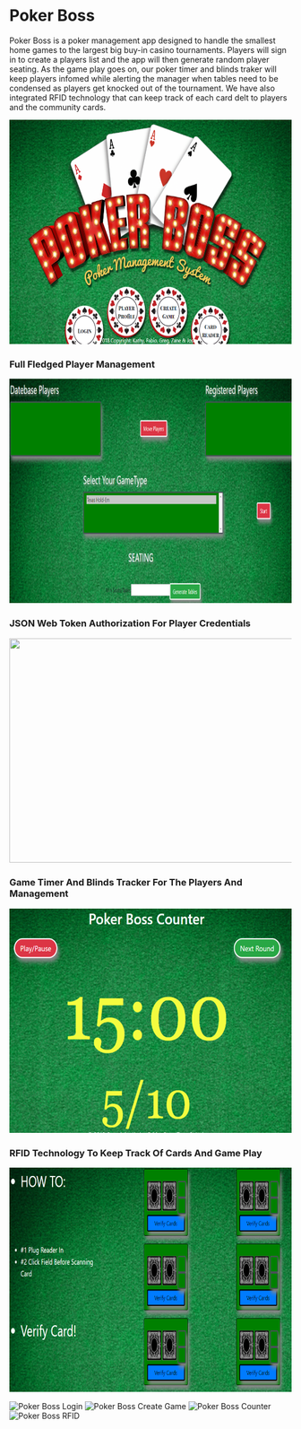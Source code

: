 # Poker Boss

Poker Boss is a poker management app designed to handle the smallest home games to the largest big buy-in casino tournaments. Players will sign in to create a players list and the app will then generate random player seating.  As the game play goes on, our poker timer and blinds traker will keep players infomed while alerting the manager when tables need to be condensed as players get knocked out of the tournament. We have also integrated RFID technology that can keep track of each card delt to players and the community cards.     


<img src="/client/public/assets/images/home-page.PNG" height="400px" width="900px">



### Full Fledged Player Management
<img src="/client/public/assets/images/create-game.PNG" height="400px" width="900px">

### JSON Web Token Authorization For Player Credentials 
<img src="/client/public/assets/images/" height="400px" width="900px">

### Game Timer And Blinds Tracker For The Players And Management
<img src="/client/public/assets/images/counter.PNG" height="400px" width="900px">

### RFID Technology To Keep Track Of Cards And Game Play
<img src="/client/public/assets/images/card-reader.PNG" height="400px" width="900px">

![Poker Boss Login](/client/public/assets/images/)
![Poker Boss Create Game](/client/public/assets/images/)
![Poker Boss Counter](/client/public/assets/images/)
![Poker Boss RFID](/client/public/assets/images/)

